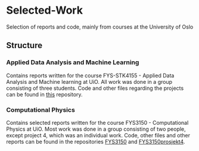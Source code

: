 # Selected-Work
Selection of reports and code, mainly from courses at the University of Oslo

## Structure
### Applied Data Analysis and Machine Learning
Contains reports written for the course FYS-STK4155 - Applied Data Analysis and Machine learning at UiO. All work was done in a group consisting of three students. Code and other files regarding the projects can be found in [this](https://github.com/alpsjur/FYS-STK4155) repository.

### Computational Physics
Contains selected reports written for the course FYS3150 - Computational Physics at UiO. Most work was done in a group consisting of two people, except project 4, which was an individual work. Code, other files and other reports can be found in the repositories  [FYS3150](https://github.com/alpsjur/FYS3150) and [FYS3150prosjekt4](https://github.com/alpsjur/FYS3150prosjekt4).
